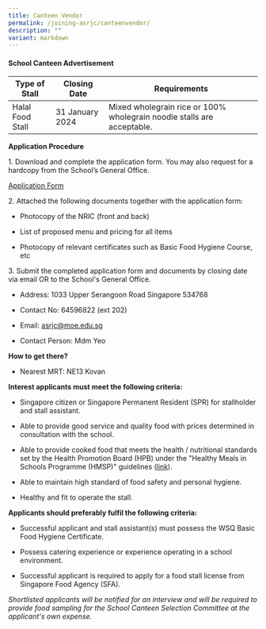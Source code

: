 ```yaml
---
title: Canteen Vendor
permalink: /joining-asrjc/canteenvendor/
description: ""
variant: markdown
---
```

#### School Canteen Advertisement

| **Type of Stall** | **Closing Date** | **Requirements** |
| -------- | -------- | -------- |
| Halal Food Stall | 31 January 2024 | Mixed wholegrain rice or 100% wholegrain noodle stalls are acceptable. |

**Application Procedure**

1\. Download and complete the application form. You may also request for a hardcopy from the School’s General Office.

[Application Form](/files/application%20form%20for%20canteen%20stall.pdf)

2\. Attached the following documents together with the application form:

* Photocopy of the NRIC (front and back)

* List of proposed menu and pricing for all items

* Photocopy of relevant certificates such as Basic Food Hygiene Course, etc

3\. Submit the completed application form and documents by closing date via email OR to the School's General Office.

* Address: 1033 Upper Serangoon Road Singapore 534768

* Contact No: 64596822 (ext 202)

* Email: asrjc@moe.edu.sg

* Contact Person: Mdm Yeo

**How to get there?**

* Nearest MRT: NE13 Kovan

**Interest applicants must meet the following criteria:**

* Singapore citizen or Singapore Permanent Resident (SPR) for stallholder and stall assistant.

* Able to provide good service and quality food with prices determined in consultation with the school.

* Able to provide cooked food that meets the health / nutritional standards set by the Health Promotion Board (HPB) under the "Healthy Meals in Schools Programme (HMSP)" guidelines ([link](https://www.hpb.gov.sg/schools/school-programmes/healthy-meals-in-schools-programme)).

* Able to maintain high standard of food safety and personal hygiene.

* Healthy and fit to operate the stall.

**Applicants should preferably fulfil the following criteria:**

* Successful applicant and stall assistant(s) must possess the WSQ Basic Food Hygiene Certificate.

* Possess catering experience or experience operating in a school environment.

* Successful applicant is required to apply for a food stall license from Singapore Food Agency (SFA).

*Shortlisted applicants will be notified for an interview and will be required to provide food sampling for the School Canteen Selection Committee at the applicant's own expense.*

